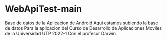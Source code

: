 # WebApiTest-main
Base de datos de la Aplicacion de Android
Aqui estamos subiendo la base de datos Para la aplicacion del Curso de Desarrollo de Aplicaciones Moviles de la Universidad UTP 2022-1 Con el profesor Darwin

